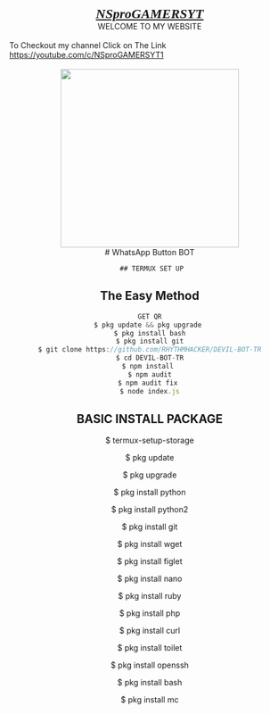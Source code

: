 <div bgcolor="red" style="text-align: center;"><span style="font-family: Russo One; font-size : x-large;"><b><u><i>NSproGAMERSYT</i></u></b></span></div><div style="text-align: center;">WELCOME TO MY WEBSITE</div><div style="text-align: left;"><br /></div><div style="text-align: left;">To Checkout my channel Click on The Link</div><div style="text-align: left;"><span style="color: black;"><a href="https://youtube.com/c/NSproGAMERSYT1" target="_blank">https://youtube.com/c/NSproGAMERSYT1</a><br /></span></div><div style="text-align: left;"><br /></div><div class="separator" style="clear: both; text-align: center;">  
     <a href="https://i.imgur.com/FGMyUus.jpeg" style="margin-left: 1em; margin-right: 1em;"><img border="0" data-original-height="800" data-original-width="800" height="320"src="https://i.imgur.com/FGMyUus.jpeg" width="320" /></a>
<div></div><div></div><div></div><div></div>
#
WhatsApp Button BOT

     ## TERMUX SET UP
  
## The Easy Method 

```js
GET QR
$ pkg update && pkg upgrade 
$ pkg install bash
$ pkg install git
$ git clone https://github.com/RHYTHMHACKER/DEVIL-BOT-TR
$ cd DEVIL-BOT-TR
$ npm install 
$ npm audit
$ npm audit fix 
$ node index.js
```
## BASIC INSTALL PACKAGE

$ termux-setup-storage

$ pkg update 

$ pkg upgrade 

$ pkg install python 

$ pkg install python2 

$ pkg install git 

$ pkg install wget

$ pkg install figlet 

$ pkg install nano 

$ pkg install ruby 

$ pkg install php 

$ pkg install curl 

$ pkg install toilet 

$ pkg install openssh 

$ pkg install bash 

$ pkg install mc
      
